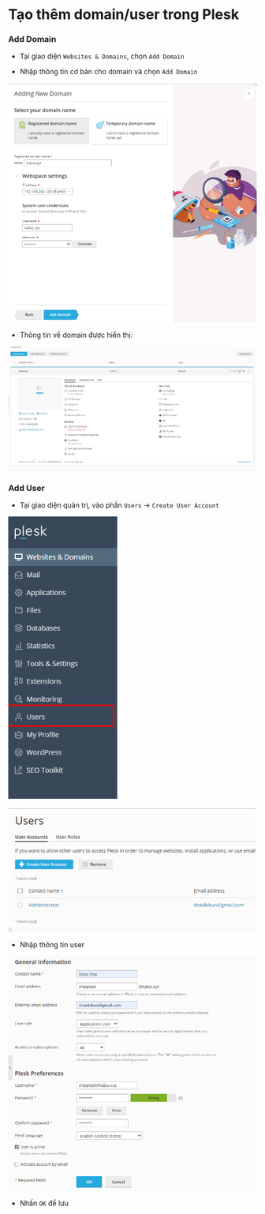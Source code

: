 # Tạo thêm domain/user trong Plesk

### Add Domain

- Tại giao diện ```Websites & Domains```, chọn ```Add Domain```

- Nhập thông tin cơ bản cho domain và chọn ```Add Domain```

![](./images/pl_add_domain.png)

- Thông tin về domain được hiển thị:

![](./images/pl_domain_in4.png)

### Add User

- Tại giao diện quản trị, vào phần ```Users``` -> ```Create User Account```

![](./images/pl_users.png)

![](./images/pl_add_user.png)

- Nhập thông tin user

![](./images/pl_user_in4.png)

- Nhấn ```OK``` để lưu

